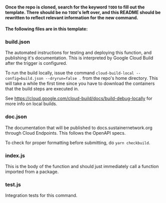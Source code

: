 #### Once the repo is cloned, search for the keyword `TODO` to fill out the template. There should be no `TODO`'s left over, and this README should be rewritten to reflect relevant information for the new command.

#### The following files are in this template:

### build.json

The automated instructions for testing and deploying this function, and publishing it's documentation. This is interpreted by Google Cloud Build after the trigger is configured.

To run the build locally, issue the command `cloud-build-local --config=build.json --dryrun=false .` from the repo's home directory. This will take a while the first time since you have to download the containers that the build steps are executed in.

See https://cloud.google.com/cloud-build/docs/build-debug-locally for more info on local builds.

### doc.json

The documentation that will be published to docs.sustainernetwork.org through Cloud Endpoints. This follows the OpenAPI specs.

To check for proper formatting before submitting, do `yarn checkbuild`.

### index.js

This is the body of the function and should just immediately call a function imported from a package.

### test.js

Integration tests for this command.
